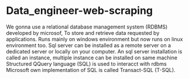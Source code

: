 # Data_engineer-web-scraping
We gonna use a relational database management system (RDBMS) developed by microsof,
To store and retrieve data requested by applications.
Runs mainly on windows environment but now runs on linux environment too.
Sql server can be installed as a remote server on a dedicated server or locally  on your computer.
An sql server installation is called an instance, multiple instance can be installed on same machine
Structured QQuery language (SQL) is used to interacct with rdbms
Microsoft own implementation of SQL is called Transact-SQL (T-SQL).
